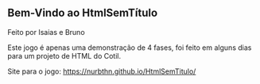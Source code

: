 ## Bem-Vindo ao HtmlSemTítulo

Feito por Isaias e Bruno

Este jogo é apenas uma demonstração de 4 fases, foi feito em alguns dias para um projeto de HTML do Cotil.

Site para o jogo: https://nurbthn.github.io/HtmlSemTitulo/
